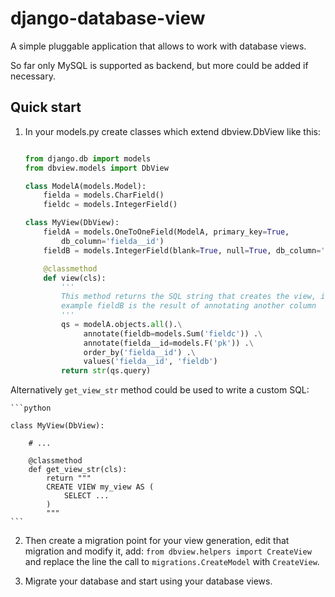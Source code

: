 # django-database-view

A simple pluggable application that allows to work with database views.

So far only MySQL is supported as backend, but more could be added if necessary.

## Quick start

1. In your models.py create classes which extend dbview.DbView like this:

    ```python

    from django.db import models
    from dbview.models import DbView

    class ModelA(models.Model):
        fielda = models.CharField()
        fieldc = models.IntegerField()

    class MyView(DbView):
        fieldA = models.OneToOneField(ModelA, primary_key=True,
            db_column='fielda__id')
        fieldB = models.IntegerField(blank=True, null=True, db_column='fieldb')

        @classmethod
        def view(cls):
            '''
            This method returns the SQL string that creates the view, in this
            example fieldB is the result of annotating another column
            '''
            qs = modelA.objects.all().\
                 annotate(fieldb=models.Sum('fieldc')) .\
                 annotate(fielda__id=models.F('pk')) .\
                 order_by('fielda__id') .\
                 values('fielda__id', 'fieldb')
            return str(qs.query)
    ```

Alternatively `get_view_str` method could be used to write a custom SQL:

    ```python

    class MyView(DbView):

        # ...

        @classmethod
        def get_view_str(cls):
            return """
            CREATE VIEW my_view AS (
                SELECT ...
            )
            """
    ```

2. Then create a migration point for your view generation, edit that migration
and modify it, add: `from dbview.helpers import CreateView` and replace the
line the call to `migrations.CreateModel` with `CreateView`.

3. Migrate your database and start using your database views.
